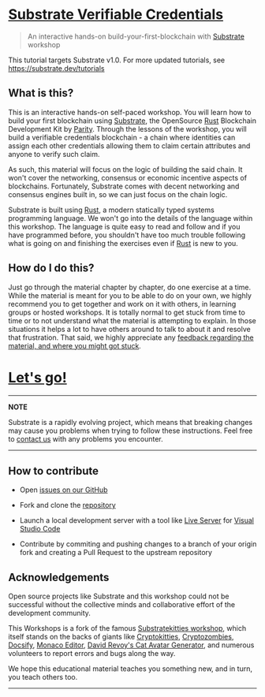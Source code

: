 # [Substrate Verifiable Credentials][main link]
> An interactive hands-on build-your-first-blockchain with [Substrate][] workshop

This tutorial targets Substrate v1.0. For more updated tutorials, see https://substrate.dev/tutorials

## What is this?

This is an interactive hands-on self-paced workshop. You will learn how to build your first blockchain using [Substrate][], the OpenSource [Rust][] Blockchain Development Kit by [Parity][]. Through the lessons of the workshop, you will build a verifiable credentials blockchain - a chain where identities can assign each other credentials allowing them to claim certain attributes and anyone to verify such claim.

As such, this material will focus on the logic of building the said chain. It won't cover the networking, consensus or economic incentive aspects of blockchains. Fortunately, Substrate comes with decent networking and consensus engines built in, so we can just focus on the chain logic.

Substrate is built using [Rust][], a modern statically typed systems programming language. We won't go into the details of the language within this workshop. The language is quite easy to read and follow and if you have programmed before, you shouldn't have too much trouble following what is going on and finishing the exercises even if [Rust][] is new to you.

## How do I do this?

Just go through the material chapter by chapter, do one exercise at a time. While the material is meant for you to be able to do on your own, we highly recommend you to get together and work on it with others, in learning groups or hosted workshops. It is totally normal to get stuck from time to time or to not understand what the material is attempting to explain. In those situations it helps a lot to have others around to talk to about it and resolve that frustration. That said, we highly appreciate any [feedback regarding the material, and where you might got stuck][feedback].

# [Let's go!](/docs/introduction.md)

---
**NOTE**

Substrate is a rapidly evolving project, which means that breaking changes may cause you problems when trying to follow these instructions. Feel free to [contact us](https://substrate.readme.io/v1.0.0/docs/feedback) with any problems you encounter.

---

## How to contribute

* Open [issues on our GitHub](https://github.com/gnunicorn/substrate-verifiable-credentials-workshop/issues)

* Fork and clone the [repository](https://github.com/gnunicorn/substrate-verifiable-credentials-workshop)

* Launch a local development server with a tool like [Live Server](https://marketplace.visualstudio.com/items?itemName=ritwickdey.LiveServer) for [Visual Studio Code](https://code.visualstudio.com/)

* Contribute by commiting and pushing changes to a branch of your origin fork and creating a Pull Request to the upstream repository

## Acknowledgements

Open source projects like Substrate and this workshop could not be successful without the collective minds and collaborative effort of the development community.

This Workshops is a fork of the famous [Substratekitties workshop](https://github.com/gnunicorn/substrate-verifiable-credentials-workshop), which itself stands on the backs of giants like [Cryptokitties](https://www.cryptokitties.co/), [Cryptozombies](https://cryptozombies.io/), [Docsify](https://docsify.js.org/), [Monaco Editor](https://microsoft.github.io/monaco-editor/), [David Revoy's Cat Avatar Generator](https://framagit.org/Deevad/cat-avatar-generator), and numerous volunteers to report errors and bugs along the way.

We hope this educational material teaches you something new, and in turn, you teach others too.

---

[main link]: https://substrate.dev/substrate-verifiable-credentials/
[feedback]: https://docs.substrate.dev/docs/feedback
[Substrate]: https://www.parity.io/substrate/
[Substrate docs]: https://docs.substrate.dev/
[Parity]: https://www.parity.io/
[Rust]: https://www.rust-lang.org/
